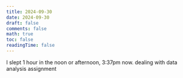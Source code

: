 ```yaml
---
title: 2024-09-30
date: 2024-09-30
draft: false
comments: false
math: true
toc: false
readingTime: false
---
```


I slept 1 hour in the noon or afternoon, 3:37pm now.
dealing with data analysis assignment